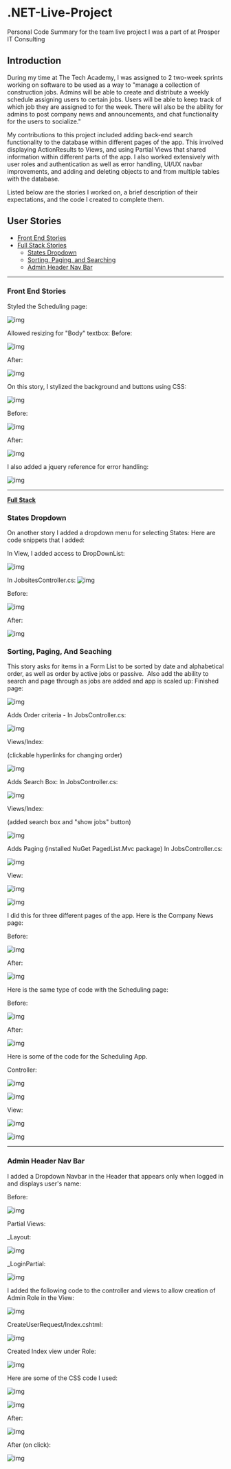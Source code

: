 # .NET-Live-Project

Personal Code Summary for the team live project I was a part of at Prosper IT Consulting



Introduction
------------


During my time at The Tech Academy, I was assigned to 2 two-week sprints working on software to be used as a way to "manage a collection of construction jobs. Admins will be able to create and distribute a weekly schedule assigning users to certain jobs. Users will be able to keep track of which job they are assigned to for the week. There will also be the ability for admins to post company news and announcements, and chat functionality for the users to socialize."

My contributions to this project included adding back-end search functionality to the database within different pages of the app. This involved displaying ActionResults to Views, and using Partial Views that shared information within different parts of the app.  I also worked extensively with user roles and authentication as well as error handling, UI/UX navbar improvements, and adding and deleting objects to and from multiple tables with the database.


Listed below are the stories I worked on, a brief description of their expectations, and the code I created to complete them.

## User Stories
* [Front End Stories](#front-end-stories)
* [Full Stack Stories](#full-stack)
  * [States Dropdown](#states-dropdown)
  * [Sorting, Paging, and Searching ](#sorting,-paging,-and-searching)
  * [Admin Header Nav Bar](#admin-header-nav-bar)

------------

### Front End Stories

Styled the Scheduling page:

![img](images/-tWnqFxFBNVbT7XBtC6bsm1ku7nAqkeHhDiwmyK3cSZyivnCJKCFCtjQpYO5Ih-oRHlqALKHUlws1l3xi7daOm_2nYh43q2f_zDusZlkCAJEorM6giyBbqJPgcdM3MEsuOAc2YuV-20191009115909377.png)

Allowed resizing for "Body" textbox:
Before:

![img](images/8n0seYD6La9Ts_NPJ-m8aJc2MwCL0S1JY2XZ4YpYFpwcB1aGzwzlpsuEfAZxNT8a-7gY25D8x3eXWoe8kiQPilANyG5GUiOW_fBRtC0Co1BVABrcvUvaUNwd8L7WqilO1Bl_dyZo-20191009115919748.png)

After:

![img](images/yMjibqanTJ6hqgktaD8j45s9lWg7iVERCLyT6yBB0RzGstmD7tDUnhKZWdWVBj-JFFIJZzMWjamsxH4S_NPdBc6ffWCnZKCbjhqtAEBSVbbYkrJLVzhCtp1Tct-Ylt8LS_qanFjb-20191009115933000.png)

On this story, I stylized the background and buttons using CSS:

![img](images/hj0NhhiZO6gCSMlhyUrgKXvc7DN6FLtx5lqgoPm5jEaTv9x2w-wd7v28vKQ7CnCL8pzUqGDiIlIsCMNWTTOCnBU1sh53RTtOi1Pp_iApXObrm1sSd-_z20CMTmwvrrTPTe3kPKay-20191009115938654.png)


Before:

![img](images/f0WsS9td5UVFk_yTU_RLKIKv6Spex9XY5lFfYI2HBYaCOxjR_48EUUxlDYdnj1D3sObZWflFCIUYxCP4aJ9Q2YAKrNWV-g1ztMzt4iIVc6tj4T_P7YibEsYckw0Pz5t5PPWJsngj-20191009115948105.png)


After:

![img](images/YonLs-AQ8Tpf1wwx9AWoOe0ralXbyhEurfKrZtYdUgt3n86zlNnhCH_T3h3Bmizt5M3gCVUd7aZZ8tGO9oUJnKEyZWWZmKBxSbVVlLPDKGTmwAcuI6oFaWUnBUS8cUnZJtdVl6pV-20191009115958364.png)



I also added a jquery reference for error handling:

![img](images/TEs06TvRFgCM3r5K8GZaF-9vOi9r3QYMwaFAsaTCMzUuPtOiA_i518UBDK0pEtF-ioCbh7mY-ezXWM5kb4F-cLxPyJ0zcb44RY5MxCkGdIJs_JMreZmKnGHaTOh87jJx7o1O5y6C-20191009120720037.png)

------------

**<u>Full Stack</u>**

### States Dropdown

On another story I added a dropdown menu for selecting States:
Here are code snippets that I added:

In View, I added access to DropDownList:   

![img](images/Screenshot%202019-10-07%2016.52.09.png)

In JobsitesController.cs:
![img](images/lYcf41YwoRQeo7YFQNw1uBFqvdYh611diQRJ9wjqnPep5hrh78q7p6dosQIVumPGoOx0elghietmoOH39XBumNW8z5b6_Eq9aXPVo1d2C-nu15-Ik7C6bsg10fCZJMggD19Ab_90.png)

Before:

![img](images/5J1An4VbZxuoW3MHAq_qcIDHzd92gkO37HJd5cgdJdgkmOAWY3JEwVBsd1sanCLIkf22sBq61QA5lU-G7PQweGnYDGehMJsQqFYXLX0JlJkwnJxK6F2-RT0ImGMLgPTvP9RRlFiL.png)




After:

![img](images/BnnHMqBf2NDBJ8FG4a0lp2HzEa15GUwGMwkWExjFwTJnXDzcsF3-mvN9VR2Nl3ZMhooeIzFIJfKGEKMjwLDh6OPexV6V_UuCkYQG_Yb82evWmtu5JSRxYwKGKONY_a_xINh0MKkS.png)



### Sorting, Paging, And Seaching

This story asks for items in a Form List to be sorted by date and alphabetical order, as well as order by active jobs or passive.  Also add the ability to search and page through as jobs are added and app is scaled up:
Finished page:

![img](images/796aclT9_QpZeQEJwWk_fk70MLZqLZquMYuAyhV78AL53-hMyn9uMkB2S8cHbjCAPjscExS-AGKa_6-kS2EtpsJEkVVhSbRRp5rzRJbSxL469MjuPYyHrA_oB7yW8VU5Eove5wBE.png)


Adds Order criteria -
In JobsController.cs:
       

![img](images/_z_4efa5tou4AzvRkdDNnwLFUHigbiOQOZJCC5DM_ojfGrjQPSZOxAwIqzuhe5AWn2875RBNCA9hMTL-m5zlerIBlPnrRnaZRNGrhk_oX8sVUhTy4Wf9IZUkzK4DbMoCQlFj9QXN.png)



Views/Index:

(clickable hyperlinks for changing order) 	



![img](images/DndQ7U5V-nDFWaATQvceFfdtwcXMB7D-APW7nmSwwoZhZynANuF_SO16NhxiK-K99HxEReuJlCWkuq0jHVd6-yeZiEyJYSWeLwRj2ONiu7Rncj1UPp-SQ4rwS4RXTeoBFRIUIWR4.png)



Adds Search Box:
In JobsController.cs:

![img](images/DBNYW7x1b5emsoW8EFGegweeKgFfDBuB4goMjAPhXLyEG8rQgAwHgSHjQVLqMmxsUgYT9q_Itn5EWonjTYIuEByeoRGCkZ1GuqEHRGFaJ6NG1ppp__8UOoDGwO47qCsX13KRIPzi.png)



Views/Index:

(added search box and "show jobs" button)

![img](images/goi76mxBojd-WvQP7PgoVqF407D22koxqvx1Yxg6Kvv8JXiEFqAcbR03fDEjHyPvCyl7t3aclCO7lX1mFkWrqfsKXwIIuZx3w3z7q5bfle5318cLXLq2Oe0E5Tzlo-xZIIBOosw6.png)





Adds Paging (installed NuGet PagedList.Mvc package)
In JobsController.cs:

![img](images/5UE9JGCQ_FyE5doDuQFyxL9Jh0kNNI6o23-P-Nu1MIhiFxnD8xLmqAWv711srWbgzzPAEb56GUPK7ozPHXMzEKSBUZo6aY0PYdqMNWun7Zo1D4Ei0E46H-wCExcRTXsOTI5YVcr-.png)





View:



![img](images/0y3bvfa75a3rKWWLZCZrGUhzPGdOS7b39zZtfQsnDoSV_x-iv4Yfk_hf32r0-CTwPbduSye-27MvqgN-ycMSzMiV6zGpN6PX-a4DJLMsBXg17_ODBNerDyJ00KBvaxXsrvLPg7KH.png)

![img](images/QNLh4hfqe3M6mOIpEYqXB3zZevQJd8x6ueAkD8VWeZlUYPUgbmH-q1xqs7yya9xGMrazn1jjdkTYyNSTtbFjKPAv_QPyQOw7ZTB8K8e_8yxYs9w0x0v0rZDtCa9iO3ksoE1pCcyo.png)



I did this for three different pages of the app.  Here is the Company News page:

Before:



![img](images/LsHtsy0l6tevF9-kMMaic1qOEytQC0FG7kXlMlvoO7TPcn1aH9GOgjX2EBt80oYuoDz_z-ElrctmOueJtKVY3jsJDf0MgUrpjePn4DPecnJIfiqXxOeGHx4cbhn0_eqJz_wkHUCv.png)





After:

![img](images/BgvG41_kbKPmjORSvDLEkI8QpRlwikbziXFoyig8myW7sF1zVWvT9TyE_5tatZnOcHrrIOfB_4TMkPB7-CG-eI1cArrX2Q2fhZl3efS0dOIxh2pIIsFhvvXmu0iklHaWsDPRSOOc.png)




Here is the same type of code with the Scheduling page:



Before:

![img](images/drYWzzR7nsoyxiGgokj0PnKws3DtgjAxif1f8Cvy8GUrG9FGj_6quF2rjLMccciBvwN_27zNgamFsiQHYv9pAobfhSCDHRBmXd0xVVn6UqhT-ndEeIdkiaexSRIxwx6QKLzhO4i9.png)





After:



![img](images/bI9efVWmKZ1g9vbLYpRIHDOr-C-IfN2GgX_Tn7-5pkp4Hf0daMNk4SWqGpXGOtwI5TVPrd5LsLlF2oHh8mjAt1F-t-iHIOZR7byofd7ygif-tP5vl-RboskEVr8W_cRZbI394wvU.png)





Here is some of the code for the Scheduling App.

Controller:

![img](images/VO2UQKH0cxXu4moSf-n8brSSDA0vGJRlKrsHdGWOmBNf257bTWfKLU69KR2QAvA1lSjKlTcvn-F5U0YhVjTiIAF3hZIfT5_MQ7O7FYaecX6tbFyhW2G8eRXjxXC-OT5jyQLRW_Mb.png)

![img](images/HJzpLZFtIyu4qQcdbFlqvEkUX2PSuSzERCdoGFFPuIZC5Y8I7QzMx7V8d9gWXF7TdbB5J0Qsn65t7ZaZfRZMdu27rxzCQ73qXv9uXQbtDnQyOLn0s4QKqTqvt-hbPBimCGPkThId.png)



View:

![img](images/AFxeGl7SGaLNgb8GxqW6cb7BOuD6_PMQsAyQArPlHaBdDvWmoIqEZweb26XRn1AchvSM55yDQF13dkiyg5MYot6O4ofSXZ0sT7S1BA7Ng93qWppQJZ4qWusKNpcaZ3VQBlUTMGYQ.png)

![img](images/WvrEoOQ-RVxZ-w6kE2xh0N5JWlyVz9rADxpn1k-GLcOm4bFHyIhTNlex01ePdBJTVn-DjBeShSP6d2YmLm6OwxrVIudqjMoslXgQ5LpofIZBnz-kpIaXrykY_sRDcVBRfVXJyzey.png)


------------


### Admin Header Nav Bar

I added a Dropdown Navbar in the Header that appears only when logged in and displays user's name:



Before:

![img](images/wZAUhAnSbjIsx2TaSILHkq6xZVc2EbkB-wmV7cSsQO2CkJ-KVHL9FZYmwCp7ab5PcmaGwrT1y4skQaLyensw1XmjUv6w0YHpQSJvwAnR4oVzoysRZfqhDP9sHmueO2redkl1Fdar.png)



Partial Views:

_Layout:

![img](images/YMVthDQH6SdxcoZVjITddakWuD-rd-e411Z-823FsNLxT39595k02O3zbRtn4ccB86QBrbpt5VQ9dOxLjqYzyMGcahMi6jO0SKb8Q2dM8jjJNk-qoHv883DqIXy5BMm-n0fI76RK.png)





_LoginPartial:

![img](images/TOSbxGmKr1k0Blz6h26W9uahuv8YzIIio5GC2rC1mdBVhCIpFXsKoFnXXuDPZt7mEtj8uRsuw3C2y6oBKCftzJDi2VIYy6Usvi_H1VSEN4sPYPAhaHhv85j9DV6X2NCJ0aode7zP.png)





I added the following code to the controller and views to allow creation of Admin Role in the View:

![img](images/BiBtRND0MlYzdW_2tgSZ_Q7RGDjGTHKBJYUCRvqHNRRw1_zhcRV2JnSzLa4-P0sbaTYeVKaPQ-wldS0CXlpMRSSKnRMbb06uskFGLxW14WphPNiqM7KgmAKGSw-t7nFZgpQJvX-w.png)

CreateUserRequest/Index.cshtml:

![img](images/puXRef974Ilojh8U0FuTd5p7IR1kFbBJ9R0ay88Lb9oVVZt4owIv-r6NDWET0fNf7_hg_S-sU5FT5_OjKggMfHO1R1NiLw8o59F6z_RpVIla_Mm1dz6DWohPcyhhWO2PpOEa8Dyn.png)





Created Index view under Role:

![img](images/GA2srU8nuy8k6Ydthz2fDguP7OjYKseLCTBN_tPpoP587Zw4-Dd5XasIndD4lZsk6nfkaJpptqDN0YJvHWwoqc0yYqfpkAjqOxOU-VYvISVuhFxFchVhoIlXBfAebUaV_Gqfvz3R.png)



Here are some of the CSS code I used:

![img](images/pPGvScYki60v3XILI9Hw640gVg5n08dOi49yJyjFOOH45oLfwb5v0wmIH1eo4a5Hio9Q0gu9HefMvyoy4vyjSGpXcZ3u4d6LYEwSkAwK32RRWB3Xc4kS_amEHdQcNGnphgEQJdPY.png)

![img](images/3z7l0f01g56sCGs4QD21ceLTstMNWjZa-LKLLatEqieQozm9jFjcA5x_bOnUGh8HTC11tRa6kYYNFlZnclat0CN284e5EhPY4I4Ba_ojRf8sf-7L_iKy0LFdUTynKMfSV05LNUdd.png)





After:

![img](images/OnZvKCSSKJi-J-g9D1jl60VzQNRM7vZKkoruV10U7Abe2wG-EulvgIuWdDU-ljYpJnPobLk4ZiKrLPpLCHAB7tINYGP3jGNdgRqCRarGUC71v25z2NpPu_KAv9d__FE7pvWf3Tj0.png)



After (on click):

![img](images/TY4Qm-XG6EC56w6E9iNlChDEV5vCOhrEu7geq-gNU_6eBD4u7y-2ZdY21ZmWq9jgzkiU_LDrDqeCsog9teT45q2a0Qr8yhOANa6LTbEy9H99aiQOBSUmLxMpRx0q56EzaimRNMvJ.png)



